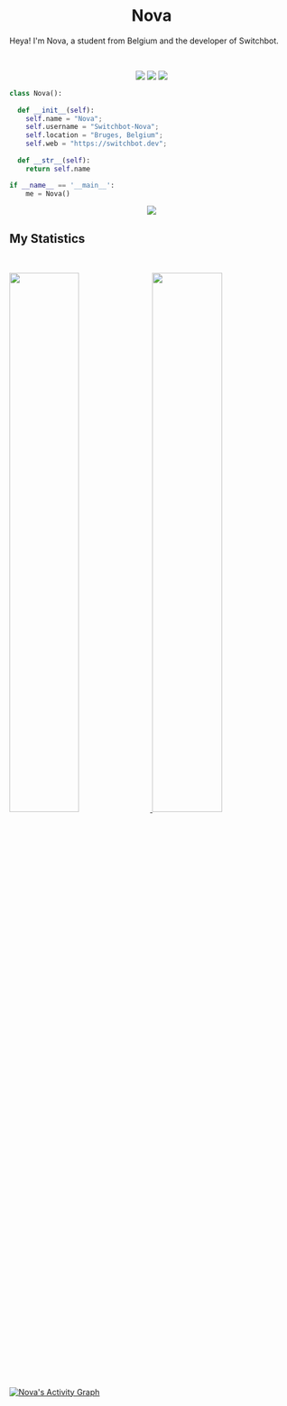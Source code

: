 <h1 align="center">
  <b>Nova</b>
</h1>

Heya! I'm Nova, a student from Belgium and the developer of Switchbot.

<br>

<p>
<div align="center">
  <img src="https://img.shields.io/badge/-HTML-c58545?style=for-the-badge&logo=html5&logoColor=c58545&labelColor=282828">
  <img src="https://img.shields.io/badge/-CSS-d1a01f?style=for-the-badge&logo=css3&logoColor=d1a01f&labelColor=282828">
  <img src="https://img.shields.io/badge/-Python-98b982?style=for-the-badge&logo=python&logoColor=98b982&labelColor=282828">
</div>
</p>

```python
class Nova():
    
  def __init__(self):
    self.name = "Nova";
    self.username = "Switchbot-Nova";
    self.location = "Bruges, Belgium";
    self.web = "https://switchbot.dev";
  
  def __str__(self):
    return self.name

if __name__ == '__main__':
    me = Nova()
```

<div align="center">
  <a href="https://open.spotify.com/user/1139710201">
    <img src="https://readme-spotify-tingz.vercel.app/api/now-playing">
  </a>
</div>

## My Statistics

<br/>
<p align="left">
  <a href="https://switchbot.dev/">
  <img width="49.5%" src="https://github-readme-stats.vercel.app/api?username=switchbot-nova&show_icons=true&theme=gruvbox&hide_border=true" />
    <img width="49.5%" src="https://github-readme-streak-stats.herokuapp.com/?user=switchbot-nova&theme=gruvbox&hide_border=true" />
  </a>
</p>
<br>

[![Nova's Activity Graph](https://activity-graph.herokuapp.com/graph?username=switchbot-nova&custom_title=Abhigyan%20Trips's%20Contribution%20Graph&theme=gruvbox&bg_color=282828&hide_border=true&line=d1a01f&point=c58545)](https://switchbot.dev)

